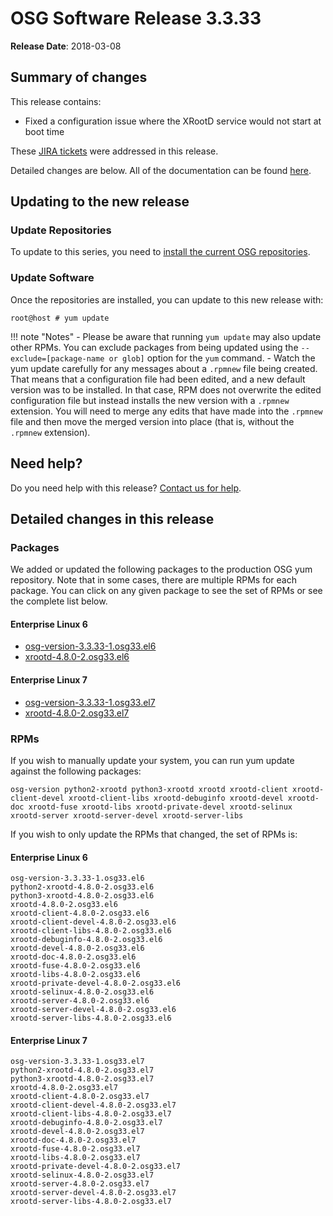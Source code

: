 OSG Software Release 3.3.33
===========================

**Release Date**: 2018-03-08

Summary of changes
------------------

This release contains:

-   Fixed a configuration issue where the XRootD service would not start at boot time

These [JIRA tickets](https://jira.opensciencegrid.org/issues/?jql=project%20%3D%20SOFTWARE%20AND%20fixVersion%20%3D%203.3.33%20ORDER%20BY%20priority%20DESC%2C%20key%20DESC) were addressed in this release.

Detailed changes are below. All of the documentation can be found [here](../../index.md).

Updating to the new release
---------------------------

### Update Repositories

To update to this series, you need to [install the current OSG repositories](../../common/yum.md#install-osg-repositories#updating-from-osg-31-32-33-to-33-or-34).

### Update Software

Once the repositories are installed, you can update to this new release with:

``` console
root@host # yum update
```

!!! note "Notes"
    -   Please be aware that running `yum update` may also update other RPMs. You can exclude packages from being updated using the `--exclude=[package-name or glob]` option for the `yum` command.
    -   Watch the yum update carefully for any messages about a `.rpmnew` file being created. That means that a configuration file had been edited, and a new default version was to be installed. In that case, RPM does not overwrite the edited configuration file but instead installs the new version with a `.rpmnew` extension. You will need to merge any edits that have made into the `.rpmnew` file and then move the merged version into place (that is, without the `.rpmnew` extension).

Need help?
----------

Do you need help with this release? [Contact us for help](../../common/help.md).

Detailed changes in this release
--------------------------------

### Packages

We added or updated the following packages to the production OSG yum repository. Note that in some cases, there are multiple RPMs for each package. You can click on any given package to see the set of RPMs or see the complete list below.

#### Enterprise Linux 6

-   [osg-version-3.3.33-1.osg33.el6](https://koji.chtc.wisc.edu/koji/search?match=glob&type=build&terms=osg-version-3.3.33-1.osg33.el6)
-   [xrootd-4.8.0-2.osg33.el6](https://koji.chtc.wisc.edu/koji/search?match=glob&type=build&terms=xrootd-4.8.0-2.osg33.el6)

#### Enterprise Linux 7

-   [osg-version-3.3.33-1.osg33.el7](https://koji.chtc.wisc.edu/koji/search?match=glob&type=build&terms=osg-version-3.3.33-1.osg33.el7)
-   [xrootd-4.8.0-2.osg33.el7](https://koji.chtc.wisc.edu/koji/search?match=glob&type=build&terms=xrootd-4.8.0-2.osg33.el7)

### RPMs

If you wish to manually update your system, you can run yum update against the following packages:

    osg-version python2-xrootd python3-xrootd xrootd xrootd-client xrootd-client-devel xrootd-client-libs xrootd-debuginfo xrootd-devel xrootd-doc xrootd-fuse xrootd-libs xrootd-private-devel xrootd-selinux xrootd-server xrootd-server-devel xrootd-server-libs

If you wish to only update the RPMs that changed, the set of RPMs is:

#### Enterprise Linux 6

``` file
osg-version-3.3.33-1.osg33.el6
python2-xrootd-4.8.0-2.osg33.el6
python3-xrootd-4.8.0-2.osg33.el6
xrootd-4.8.0-2.osg33.el6
xrootd-client-4.8.0-2.osg33.el6
xrootd-client-devel-4.8.0-2.osg33.el6
xrootd-client-libs-4.8.0-2.osg33.el6
xrootd-debuginfo-4.8.0-2.osg33.el6
xrootd-devel-4.8.0-2.osg33.el6
xrootd-doc-4.8.0-2.osg33.el6
xrootd-fuse-4.8.0-2.osg33.el6
xrootd-libs-4.8.0-2.osg33.el6
xrootd-private-devel-4.8.0-2.osg33.el6
xrootd-selinux-4.8.0-2.osg33.el6
xrootd-server-4.8.0-2.osg33.el6
xrootd-server-devel-4.8.0-2.osg33.el6
xrootd-server-libs-4.8.0-2.osg33.el6
```

#### Enterprise Linux 7

``` file
osg-version-3.3.33-1.osg33.el7
python2-xrootd-4.8.0-2.osg33.el7
python3-xrootd-4.8.0-2.osg33.el7
xrootd-4.8.0-2.osg33.el7
xrootd-client-4.8.0-2.osg33.el7
xrootd-client-devel-4.8.0-2.osg33.el7
xrootd-client-libs-4.8.0-2.osg33.el7
xrootd-debuginfo-4.8.0-2.osg33.el7
xrootd-devel-4.8.0-2.osg33.el7
xrootd-doc-4.8.0-2.osg33.el7
xrootd-fuse-4.8.0-2.osg33.el7
xrootd-libs-4.8.0-2.osg33.el7
xrootd-private-devel-4.8.0-2.osg33.el7
xrootd-selinux-4.8.0-2.osg33.el7
xrootd-server-4.8.0-2.osg33.el7
xrootd-server-devel-4.8.0-2.osg33.el7
xrootd-server-libs-4.8.0-2.osg33.el7
```
